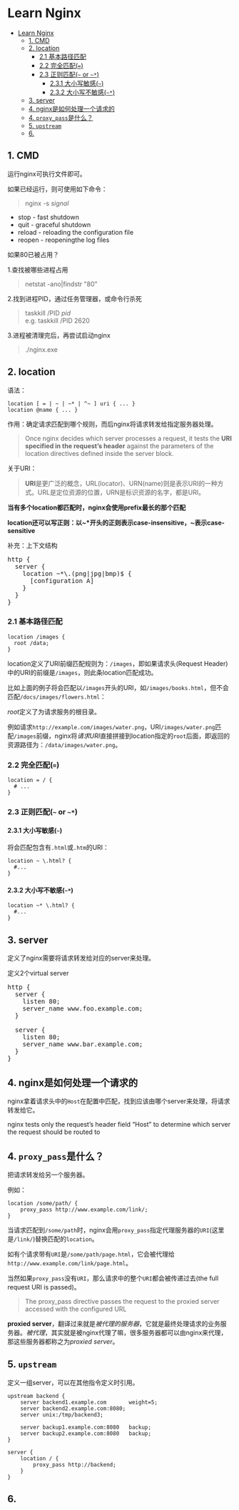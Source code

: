 # Learn Nginx 
- [Learn Nginx](#learn-nginx)
  - [1. CMD](#1-cmd)
  - [2. location](#2-location)
    - [2.1 基本路径匹配](#21-基本路径匹配)
    - [2.2 完全匹配(`=`)](#22-完全匹配)
    - [2.3 正则匹配(`~` or `~*`)](#23-正则匹配-or-)
      - [2.3.1 大小写敏感(`~`)](#231-大小写敏感)
      - [2.3.2 大小写不敏感(`~*`)](#232-大小写不敏感)
  - [3. server](#3-server)
  - [4. nginx是如何处理一个请求的](#4-nginx是如何处理一个请求的)
  - [4. `proxy_pass`是什么？](#4-proxy_pass是什么)
  - [5. `upstream`](#5-upstream)
  - [6.](#6)


## 1. CMD
运行nginx可执行文件即可。

如果已经运行，则可使用如下命令：

> nginx -s *signal*  

- stop - fast shutdown
- quit - graceful shutdown
- reload - reloading the configuration file
- reopen - reopeningthe log files

如果80已被占用？

1.查找被哪些进程占用

> netstat -ano|findstr "80"

2.找到进程PID，通过任务管理器，或命令行杀死
> taskkill /PID *pid*  
> e.g.
> taskkill /PID 2620

3.进程被清理完后，再尝试启动nginx
> ./nginx.exe


## 2. location

语法：
```
location [ = | ~ | ~* | ^~ ] uri { ... }
location @name { ... }
```

作用：确定请求匹配到哪个规则，而后nginx将请求转发给指定服务器处理。

> Once nginx decides which server processes a request, it tests the **URI specified in the request’s header** against the parameters of the location directives defined inside the server block.

关于URI：
> **URI**是更广泛的概念，URL(locator)、URN(name)则是表示URI的一种方式。URL是定位资源的位置，URN是标识资源的名字，都是URI。


**当有多个location都匹配时，nginx会使用prefix最长的那个匹配**

**location还可以写正则：以~\*开头的正则表示case-insensitive，~表示case-sensitive**

补充：上下文结构
<pre>
http {
  server {
    location ~*\.(png|jpg|bmp)$ {
      [configuration A]
    }
  }
}
</pre>

### 2.1 基本路径匹配

```
location /images {
  root /data;
}
```

location定义了URI前缀匹配规则为：`/images`，即如果请求头(Request Header)中的URI的前缀是`/images`，则此条location匹配成功。

比如上面的例子将会匹配以`/images`开头的URI，如`/images/books.html`，但不会匹配`/docs/images/flowers.html`：

*root*定义了为请求服务的根目录。

例如请求`http://example.com/images/water.png`，URI`/images/water.png`匹配`/images`前缀，nginx将*请求URI*直接拼接到location指定的`root`后面，即返回的资源路径为：`/data/images/water.png`。

### 2.2 完全匹配(`=`)

```
location = / {
  # ...
}
```

### 2.3 正则匹配(`~` or `~*`)

#### 2.3.1 大小写敏感(`~`)

将会匹配包含有`.html`或`.htm`的URI：
```
location ~ \.html? {
  #...
}
```

#### 2.3.2 大小写不敏感(`~*`)

```
location ~* \.html? {
  #...
}
```

## 3. server
定义了nginx需要将请求转发给对应的server来处理。

定义2个virtual server
<pre>
http {
  server {
    listen 80;
    server_name www.foo.example.com;
  }

  server {
    listen 80;
    server_name www.bar.example.com;
  }
}
</pre>

## 4. nginx是如何处理一个请求的
nginx拿着请求头中的`Host`在配置中匹配，找到应该由哪个server来处理，将请求转发给它。

nginx tests only the request’s header field “Host” to determine which server the request should be routed to

## 4. `proxy_pass`是什么？

把请求转发给另一个服务器。

例如：
```
location /some/path/ {
    proxy_pass http://www.example.com/link/;
}
```

当请求匹配到`/some/path`时，nginx会用`proxy_pass`指定代理服务器的`URI`(这里是`/link/`)替换匹配的`location`。

如有个请求带有`URI`是`/some/path/page.html`，它会被代理给`http://www.example.com/link/page.html`。

当然如果`proxy_pass`没有`URI`，那么请求中的整个`URI`都会被传递过去(the full request URI is passed)。

> The proxy_pass directive passes the request to the proxied server accessed with the configured URL

**proxied server**，翻译过来就是*被代理的服务器*，它就是最终处理请求的业务服务器。*被代理*，其实就是被nginx代理了嘛，很多服务器都可以由nginx来代理，那这些服务器都称之为*proxied server*。

## 5. `upstream`

定义一组server，可以在其他指令定义时引用。

```
upstream backend {
    server backend1.example.com       weight=5;
    server backend2.example.com:8080;
    server unix:/tmp/backend3;

    server backup1.example.com:8080   backup;
    server backup2.example.com:8080   backup;
}

server {
    location / {
        proxy_pass http://backend;
    }
}
```
## 6. 

